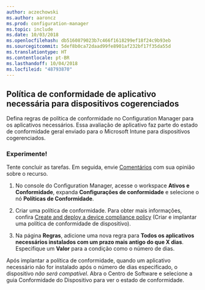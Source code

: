 ```yaml
---
author: aczechowski
ms.author: aaroncz
ms.prod: configuration-manager
ms.topic: include
ms.date: 10/03/2018
ms.openlocfilehash: db5160879023b7c466f1618299ef18f24c9b93eb
ms.sourcegitcommit: 5def8b0ca72daad99fe8901af232bf17f35da55d
ms.translationtype: HT
ms.contentlocale: pt-BR
ms.lasthandoff: 10/04/2018
ms.locfileid: "48793870"
---
```

## <a name="bkmk_app-compliance"></a> Política de conformidade de aplicativo necessária para dispositivos cogerenciados
<!--1358196-->

Defina regras de política de conformidade no Configuration Manager para os aplicativos necessários. Essa avaliação de aplicativo faz parte do estado de conformidade geral enviado para o Microsoft Intune para dispositivos cogerenciados.

### <a name="try-it-out"></a>Experimente!

Tente concluir as tarefas. Em seguida, envie [Comentários](/sccm/core/understand/find-help#product-feedback) com sua opinião sobre o recurso.

1. No console do Configuration Manager, acesse o workspace **Ativos e Conformidade**, expanda **Configurações de conformidade** e selecione o nó **Políticas de Conformidade**.  

2. Criar uma política de conformidade. Para obter mais informações, confira [Create and deploy a device compliance policy](/sccm/mdm/deploy-use/create-compliance-policy) (Criar e implantar uma política de conformidade de dispositivo).  

3. Na página **Regras**, adicione uma nova regra para **Todos os aplicativos necessários instalados com um prazo mais antigo do que X dias**. Especifique um **Valor** para a condição como o número de dias.  

Após implantar a política de conformidade, quando um aplicativo necessário não for instalado após o número de dias especificado, o dispositivo *não será compatível*. Abra o Centro de Software e selecione a guia Conformidade do Dispositivo para ver o estado de conformidade.


